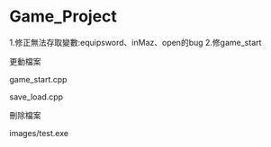 # Game_Project

1.修正無法存取變數:equipsword、inMaz、open的bug
2.修game_start

更動檔案

game_start.cpp

save_load.cpp

刪除檔案

images/test.exe
